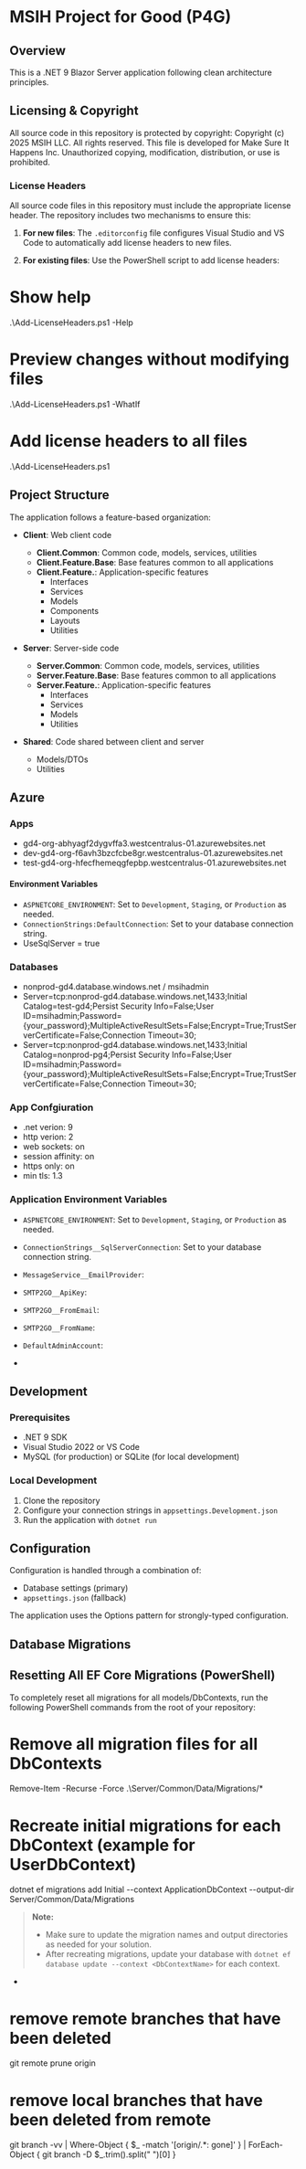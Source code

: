 # MSIH Project for Good (P4G)

## Overview
This is a .NET 9 Blazor Server application following clean architecture principles.

## Licensing & Copyright

All source code in this repository is protected by copyright:
Copyright (c) 2025 MSIH LLC. All rights reserved.
This file is developed for Make Sure It Happens Inc.
Unauthorized copying, modification, distribution, or use is prohibited.
### License Headers

All source code files in this repository must include the appropriate license header. The repository includes two mechanisms to ensure this:

1. **For new files**: The `.editorconfig` file configures Visual Studio and VS Code to automatically add license headers to new files.

2. **For existing files**: Use the PowerShell script to add license headers:
# Show help
.\Add-LicenseHeaders.ps1 -Help

# Preview changes without modifying files
.\Add-LicenseHeaders.ps1 -WhatIf

# Add license headers to all files
.\Add-LicenseHeaders.ps1
## Project Structure

The application follows a feature-based organization:

- **Client**: Web client code
  - **Client.Common**: Common code, models, services, utilities
  - **Client.Feature.Base**: Base features common to all applications
  - **Client.Feature.<FeatureName>**: Application-specific features
    - Interfaces
    - Services
    - Models
    - Components
    - Layouts
    - Utilities

- **Server**: Server-side code
  - **Server.Common**: Common code, models, services, utilities
  - **Server.Feature.Base**: Base features common to all applications
  - **Server.Feature.<FeatureName>**: Application-specific features
    - Interfaces
    - Services
    - Models
    - Utilities

- **Shared**: Code shared between client and server
  - Models/DTOs
  - Utilities


## Azure 

### Apps
- gd4-org-abhyagf2dygvffa3.westcentralus-01.azurewebsites.net
- dev-gd4-org-f6avh3bzcfcbe8gr.westcentralus-01.azurewebsites.net
- test-gd4-org-hfecfhemeqgfepbp.westcentralus-01.azurewebsites.net

#### Environment Variables
- `ASPNETCORE_ENVIRONMENT`: Set to `Development`, `Staging`, or `Production` as needed.
- `ConnectionStrings:DefaultConnection`: Set to your database connection string.
- UseSqlServer = true

### Databases
- nonprod-gd4.database.windows.net / msihadmin
- Server=tcp:nonprod-gd4.database.windows.net,1433;Initial Catalog=test-gd4;Persist Security Info=False;User ID=msihadmin;Password={your_password};MultipleActiveResultSets=False;Encrypt=True;TrustServerCertificate=False;Connection Timeout=30;
- Server=tcp:nonprod-gd4.database.windows.net,1433;Initial Catalog=nonprod-pg4;Persist Security Info=False;User ID=msihadmin;Password={your_password};MultipleActiveResultSets=False;Encrypt=True;TrustServerCertificate=False;Connection Timeout=30;

### App Confgiuration
- .net verion: 9
- http verion: 2
- web sockets: on
- session affinity: on
- https only: on
- min tls: 1.3

### Application Environment Variables
- `ASPNETCORE_ENVIRONMENT`: Set to `Development`, `Staging`, or `Production` as needed.
- `ConnectionStrings__SqlServerConnection`: Set to your database connection string.
- `MessageService__EmailProvider`: 
- `SMTP2GO__ApiKey`: 
- `SMTP2GO__FromEmail`: 
- `SMTP2GO__FromName`:
- `DefaultAdminAccount`:


- 
## Development

### Prerequisites
- .NET 9 SDK
- Visual Studio 2022 or VS Code
- MySQL (for production) or SQLite (for local development)

### Local Development
1. Clone the repository
2. Configure your connection strings in `appsettings.Development.json`
3. Run the application with `dotnet run`

## Configuration
Configuration is handled through a combination of:
- Database settings (primary)
- `appsettings.json` (fallback)

The application uses the Options pattern for strongly-typed configuration.

## Database Migrations

## Resetting All EF Core Migrations (PowerShell)

To completely reset all migrations for all models/DbContexts, run the following PowerShell commands from the root of your repository:

# Remove all migration files for all DbContexts
Remove-Item -Recurse -Force .\Server/Common/Data/Migrations/*

# Recreate initial migrations for each DbContext (example for UserDbContext)

dotnet ef migrations add Initial --context ApplicationDbContext --output-dir Server/Common/Data/Migrations


> **Note:**
> - Make sure to update the migration names and output directories as needed for your solution.
> - After recreating migrations, update your database with `dotnet ef database update --context <DbContextName>` for each context.
  - 
# remove remote branches that have been deleted
git remote prune origin 

# remove local branches that have been deleted from remote

git branch -vv | Where-Object { $_ -match '\[origin/.*: gone\]' } | ForEach-Object { git branch -D $_.trim().split(" ")[0] }

